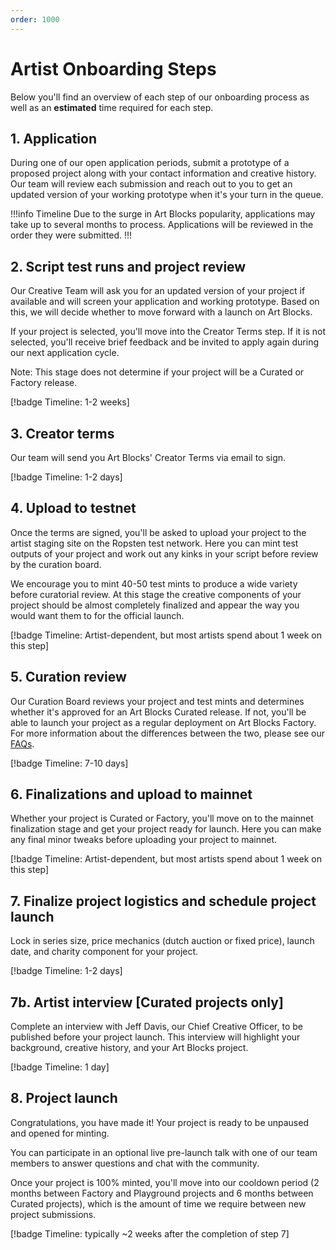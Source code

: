 ```yaml
---
order: 1000
---
```

# Artist Onboarding Steps

Below you'll find an overview of each step of our onboarding process as well as an **estimated** time required for each step.

## 1. Application

During one of our open application periods, submit a prototype of a proposed project along with your contact information and creative history. Our team will review each submission and reach out to you to get an updated version of your working prototype when it's your turn in the queue.

!!!info Timeline
Due to the surge in Art Blocks popularity, applications may take up to several months to process. Applications will be reviewed in the order they were submitted.
!!!

## 2. Script test runs and project review

Our Creative Team will ask you for an updated version of your project if available and will screen your application and working prototype. Based on this, we will  decide whether to move forward with a launch on Art Blocks.

If your project is selected, you'll move into the Creator Terms step. If it is not selected, you'll receive brief feedback and be invited to apply again during our next application cycle.

Note: This stage does not determine if your project will be a Curated or Factory release.

[!badge Timeline: 1-2 weeks]

## 3. Creator terms

Our team will send you Art Blocks' Creator Terms via email to sign.

[!badge Timeline: 1-2 days]

## 4. Upload to testnet

Once the terms are signed, you'll be asked to upload your project to the artist staging site on the Ropsten test network. Here you can mint test outputs of your project and work out any kinks in your script before review by the curation board.

We encourage you to mint 40-50 test mints to produce a wide variety before curatorial review. At this stage the creative components of your project should be almost completely finalized and appear the way you would want them to for the official launch.

[!badge Timeline: Artist-dependent, but most artists spend about 1 week on this step]

## 5. Curation review

Our Curation Board reviews your project and test mints and determines whether it's approved for an Art Blocks Curated release. If not, you'll be able to launch your project as a regular deployment on Art Blocks Factory. For more information about the differences between the two, please see our [FAQs](faqs.md).

[!badge Timeline: 7-10 days]

## 6. Finalizations and upload to mainnet

Whether your project is Curated or Factory, you'll move on to the mainnet finalization stage and get your project ready for launch. Here you can make any final minor tweaks before uploading your project to mainnet.

[!badge Timeline: Artist-dependent, but most artists spend about 1 week on this step]

## 7. Finalize project logistics and schedule project launch

Lock in series size, price mechanics (dutch auction or fixed price), launch date, and charity component for your project.

[!badge Timeline: 1-2 days]

## 7b. Artist interview [Curated projects only]

Complete an interview with Jeff Davis, our Chief Creative Officer, to be published before your project launch. This interview will highlight your background, creative history, and your Art Blocks project.

[!badge Timeline: 1 day]

## 8. Project launch

Congratulations, you have made it! Your project is ready to be unpaused and opened for minting.

You can participate in an optional live pre-launch talk with one of our team members to answer questions and chat with the community.

Once your project is 100% minted, you'll move into our cooldown period (2 months between Factory and Playground projects and 6 months between Curated projects), which is the amount of time we require between new project submissions.

[!badge Timeline: typically \~2 weeks after the completion of step 7]
